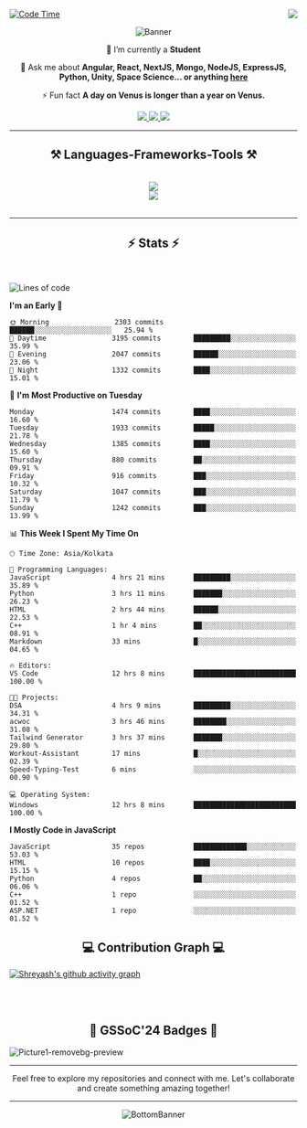 <div>
 
<img align="right" src="https://visitor-badge.laobi.icu/badge?page_id=shreyash3087.shreyash3087" />

 [![Code Time](https://wakatime.com/badge/user/cd5f70df-e644-46f4-a03b-e1ce78615131.svg)](https://wakatime.com/@cd5f70df-e644-46f4-a03b-e1ce78615131)
 
</div>


<div align="center">
 
![Banner](https://github.com/user-attachments/assets/fe33d289-b057-4d85-ad76-3103802aa9e1)

</div>


<div align="center">
 
 🔭 I’m currently a **Student** 

💬 Ask me about **Angular, React, NextJS, Mongo, NodeJS, ExpressJS, Python, Unity, Space Science... or anything [here](https://github.com/shreyash3087/shreyash3087/issues)**

⚡ Fun fact **A day on Venus is longer than a year on Venus.**

</div>
 
<div align="center"> 
  <a href="mailto:shreyash3087@gmail.com">
    <img src="https://img.shields.io/badge/Gmail-333333?style=for-the-badge&logo=gmail&logoColor=red" />
  </a>
  <a href="https://www.linkedin.com/in/shreyash-srivastava-1a1161280" target="_blank">
    <img src="https://img.shields.io/badge/LinkedIn-0077B5?style=for-the-badge&logo=linkedin&logoColor=white" target="_blank" />
  </a>
  <a href="https://github.com/shreyash3087" target="_blank">
     <img src="https://img.shields.io/badge/Github-FF5722?style=for-the-badge&logo=github&logoColor=white" target="_blank" />
  </a>
</div>
<hr/>
 
<h2 align="center">⚒️ Languages-Frameworks-Tools ⚒️</h2>
<br/>
<div align="center">
    <img src="https://skillicons.dev/icons?i=react,bootstrap,html,css,vscode,github,figma,cpp,vercel,netlify" /><br>
    <img src="https://skillicons.dev/icons?i=tailwind,git,nodejs,python,javascript,typescript,express,firebase,mongodb,nextjs,unity,azure,blender" /><br>
</div>

<br/>
<hr/>

<h2 align="center">⚡ Stats ⚡</h2>

<br>
<div>
 
 
<!--START_SECTION:waka-->
![Lines of code](https://img.shields.io/badge/From%20Hello%20World%20I%27ve%20Written-5.2%20million%20lines%20of%20code-blue)

**I'm an Early 🐤** 

```text
🌞 Morning                2303 commits        ██████░░░░░░░░░░░░░░░░░░░   25.94 % 
🌆 Daytime                3195 commits        █████████░░░░░░░░░░░░░░░░   35.99 % 
🌃 Evening                2047 commits        ██████░░░░░░░░░░░░░░░░░░░   23.06 % 
🌙 Night                  1332 commits        ████░░░░░░░░░░░░░░░░░░░░░   15.01 % 
```
📅 **I'm Most Productive on Tuesday** 

```text
Monday                   1474 commits        ████░░░░░░░░░░░░░░░░░░░░░   16.60 % 
Tuesday                  1933 commits        █████░░░░░░░░░░░░░░░░░░░░   21.78 % 
Wednesday                1385 commits        ████░░░░░░░░░░░░░░░░░░░░░   15.60 % 
Thursday                 880 commits         ██░░░░░░░░░░░░░░░░░░░░░░░   09.91 % 
Friday                   916 commits         ███░░░░░░░░░░░░░░░░░░░░░░   10.32 % 
Saturday                 1047 commits        ███░░░░░░░░░░░░░░░░░░░░░░   11.79 % 
Sunday                   1242 commits        ███░░░░░░░░░░░░░░░░░░░░░░   13.99 % 
```


📊 **This Week I Spent My Time On** 

```text
🕑︎ Time Zone: Asia/Kolkata

💬 Programming Languages: 
JavaScript               4 hrs 21 mins       █████████░░░░░░░░░░░░░░░░   35.89 % 
Python                   3 hrs 11 mins       ███████░░░░░░░░░░░░░░░░░░   26.23 % 
HTML                     2 hrs 44 mins       ██████░░░░░░░░░░░░░░░░░░░   22.53 % 
C++                      1 hr 4 mins         ██░░░░░░░░░░░░░░░░░░░░░░░   08.91 % 
Markdown                 33 mins             █░░░░░░░░░░░░░░░░░░░░░░░░   04.65 % 

🔥 Editors: 
VS Code                  12 hrs 8 mins       █████████████████████████   100.00 % 

🐱‍💻 Projects: 
DSA                      4 hrs 9 mins        █████████░░░░░░░░░░░░░░░░   34.31 % 
acwoc                    3 hrs 46 mins       ████████░░░░░░░░░░░░░░░░░   31.08 % 
Tailwind Generator       3 hrs 37 mins       ███████░░░░░░░░░░░░░░░░░░   29.80 % 
Workout-Assistant        17 mins             █░░░░░░░░░░░░░░░░░░░░░░░░   02.39 % 
Speed-Typing-Test        6 mins              ░░░░░░░░░░░░░░░░░░░░░░░░░   00.90 % 

💻 Operating System: 
Windows                  12 hrs 8 mins       █████████████████████████   100.00 % 
```

**I Mostly Code in JavaScript** 

```text
JavaScript               35 repos            █████████████░░░░░░░░░░░░   53.03 % 
HTML                     10 repos            ████░░░░░░░░░░░░░░░░░░░░░   15.15 % 
Python                   4 repos             ██░░░░░░░░░░░░░░░░░░░░░░░   06.06 % 
C++                      1 repo              ░░░░░░░░░░░░░░░░░░░░░░░░░   01.52 % 
ASP.NET                  1 repo              ░░░░░░░░░░░░░░░░░░░░░░░░░   01.52 % 
```




<!--END_SECTION:waka-->

</div>

<div>
  <div align="center" ><h2 align="center">💻 Contribution Graph 💻</h2></div>
 
  [![Shreyash's github activity graph](https://github-readme-activity-graph.vercel.app/graph?username=shreyash3087&hide_border=true&theme=github)](https://github.com/ashutosh00710/github-readme-activity-graph)
 
</div>

<br/><br/>

<h2 align="center">🔰 GSSoC'24 Badges 🔰</h2>

![Picture1-removebg-preview](https://github.com/user-attachments/assets/4ece96a5-043a-44df-b51b-40738d3603ff)

<div align="center"> 
  <hr/>
  Feel free to explore my repositories and connect with me. Let's collaborate and create something amazing together!
  <hr/>
</div>

<div align="center">
 
![BottomBanner](https://github.com/user-attachments/assets/7afe064f-9b9f-401d-bec1-35c8625bb3dc)

</div>

